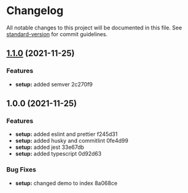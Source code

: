 # Changelog

All notable changes to this project will be documented in this file. See [standard-version](https://github.com/conventional-changelog/standard-version) for commit guidelines.

## [1.1.0](///compare/v1.0.0...v1.1.0) (2021-11-25)

### Features

- **setup:** added semver 2c270f9

## 1.0.0 (2021-11-25)

### Features

- **setup:** added eslint and prettier f245d31
- **setup:** added husky and commitlint 0fe4d99
- **setup:** added jest 33e67db
- **setup:** added typescript 0d92d63

### Bug Fixes

- **setup:** changed demo to index 8a068ce
